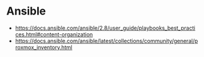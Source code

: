 # Ansible

- https://docs.ansible.com/ansible/2.8/user_guide/playbooks_best_practices.html#content-organization
- https://docs.ansible.com/ansible/latest/collections/community/general/proxmox_inventory.html